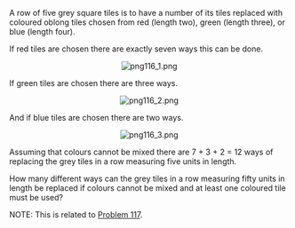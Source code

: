 <p>A row of five grey square tiles is to have a number of its tiles replaced with coloured oblong tiles chosen from red (length two), green (length three), or blue (length four).</p>
<p>If red tiles are chosen there are exactly seven ways this can be done.</p>

<div style="text-align:center;">
<img src="project/images/p116_1.png" alt="png116_1.png" />
</div>

<p>If green tiles are chosen there are three ways.</p>

<div style="text-align:center;">
<img src="project/images/p116_2.png" alt="png116_2.png" />
</div>

<p>And if blue tiles are chosen there are two ways.</p>

<div style="text-align:center;">
<img src="project/images/p116_3.png" alt="png116_3.png" />
</div>

<p>Assuming that colours cannot be mixed there are 7 + 3 + 2 = 12 ways of replacing the grey tiles in a row measuring five units in length.</p>
<p>How many different ways can the grey tiles in a row measuring fifty units in length be replaced if colours cannot be mixed and at least one coloured tile must be used?</p>
<p class="note">NOTE: This is related to <a href="problem=117">Problem 117</a>.</p>

